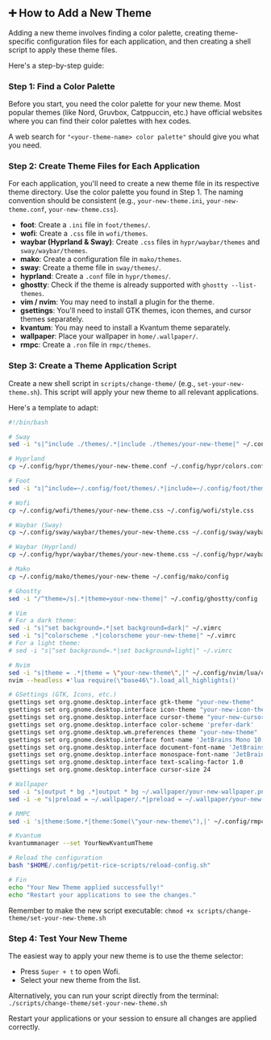 ## ➕ How to Add a New Theme

Adding a new theme involves finding a color palette, creating theme-specific configuration files for each application, and then creating a shell script to apply these theme files.

Here's a step-by-step guide:

### Step 1: Find a Color Palette

Before you start, you need the color palette for your new theme. Most popular themes (like Nord, Gruvbox, Catppuccin, etc.) have official websites where you can find their color palettes with hex codes.

A web search for `"<your-theme-name> color palette"` should give you what you need.

### Step 2: Create Theme Files for Each Application

For each application, you'll need to create a new theme file in its respective theme directory. Use the color palette you found in Step 1. The naming convention should be consistent (e.g., `your-new-theme.ini`, `your-new-theme.conf`, `your-new-theme.css`).

*   **foot**: Create a `.ini` file in `foot/themes/`.
*   **wofi**: Create a `.css` file in `wofi/themes`.
*   **waybar (Hyprland & Sway)**: Create `.css` files in `hypr/waybar/themes` and `sway/waybar/themes`.
*   **mako**: Create a configuration file in `mako/themes`.
*   **sway**: Create a theme file in `sway/themes/`.
*   **hyprland**: Create a `.conf` file in `hypr/themes/`.
*   **ghostty**: Check if the theme is already supported with `ghostty --list-themes`.
*   **vim / nvim**: You may need to install a plugin for the theme.
*   **gsettings**: You'll need to install GTK themes, icon themes, and cursor themes separately.
*   **kvantum**: You may need to install a Kvantum theme separately.
*   **wallpaper**: Place your wallpaper in `home/.wallpaper/`.
*   **rmpc**: Create a `.ron` file in `rmpc/themes`.

### Step 3: Create a Theme Application Script

Create a new shell script in `scripts/change-theme/` (e.g., `set-your-new-theme.sh`). This script will apply your new theme to all relevant applications.

Here's a template to adapt:

```bash
#!/bin/bash

# Sway
sed -i "s|^include ./themes/.*|include ./themes/your-new-theme|" ~/.config/sway/config

# Hyprland
cp ~/.config/hypr/themes/your-new-theme.conf ~/.config/hypr/colors.conf

# Foot
sed -i "s|^include=~/.config/foot/themes/.*|include=~/.config/foot/themes/your-new-theme.ini|" ~/.config/foot/foot.ini

# Wofi
cp ~/.config/wofi/themes/your-new-theme.css ~/.config/wofi/style.css

# Waybar (Sway)
cp ~/.config/sway/waybar/themes/your-new-theme.css ~/.config/sway/waybar/style.css

# Waybar (Hyprland)
cp ~/.config/hypr/waybar/themes/your-new-theme.css ~/.config/hypr/waybar/style.css

# Mako
cp ~/.config/mako/themes/your-new-theme ~/.config/mako/config

# Ghostty
sed -i "/^theme=/s|.*|theme=your-new-theme|" ~/.config/ghostty/config

# Vim
# For a dark theme:
sed -i "s|^set background=.*|set background=dark|" ~/.vimrc
sed -i "s|^colorscheme .*|colorscheme your-new-theme|" ~/.vimrc
# For a light theme:
# sed -i "s|^set background=.*|set background=light|" ~/.vimrc

# Nvim
sed -i "s|theme = .*|theme = \"your-new-theme\",|" ~/.config/nvim/lua/chadrc.lua
nvim --headless +'lua require(\"base46\").load_all_highlights()'

# GSettings (GTK, Icons, etc.)
gsettings set org.gnome.desktop.interface gtk-theme "your-new-theme"
gsettings set org.gnome.desktop.interface icon-theme "your-new-icon-theme"
gsettings set org.gnome.desktop.interface cursor-theme "your-new-cursor-theme"
gsettings set org.gnome.desktop.interface color-scheme 'prefer-dark'
gsettings set org.gnome.desktop.wm.preferences theme "your-new-theme"
gsettings set org.gnome.desktop.interface font-name 'JetBrains Mono 10.4'
gsettings set org.gnome.desktop.interface document-font-name 'JetBrains Mono 10.4'
gsettings set org.gnome.desktop.interface monospace-font-name 'JetBrains Mono 10.4'
gsettings set org.gnome.desktop.interface text-scaling-factor 1.0
gsettings set org.gnome.desktop.interface cursor-size 24

# Wallpaper
sed -i "s|output * bg .*|output * bg ~/.wallpaper/your-new-wallpaper.png fill|" ~/.config/sway/config
sed -i -e "s|preload = ~/.wallpaper/.*|preload = ~/.wallpaper/your-new-wallpaper.png|" -e "s|wallpaper = ,~/.wallpaper/.*|wallpaper = ,~/.wallpaper/your-new-wallpaper.png|" ~/.config/hypr/hyprpaper.conf

# RMPC
sed -i 's|theme:Some.*|theme:Some(\"your-new-theme\"),|' ~/.config/rmpc/config.ron

# Kvantum
kvantummanager --set YourNewKvantumTheme

# Reload the configuration
bash "$HOME/.config/petit-rice-scripts/reload-config.sh"

# Fin
echo "Your New Theme applied successfully!"
echo "Restart your applications to see the changes."
```

Remember to make the new script executable:
`chmod +x scripts/change-theme/set-your-new-theme.sh`

### Step 4: Test Your New Theme

The easiest way to apply your new theme is to use the theme selector:
*   Press `Super + t` to open Wofi.
*   Select your new theme from the list.

Alternatively, you can run your script directly from the terminal:
`./scripts/change-theme/set-your-new-theme.sh`

Restart your applications or your session to ensure all changes are applied correctly.